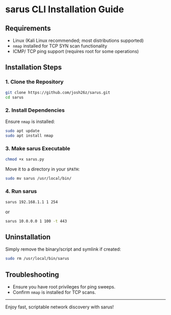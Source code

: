 # sarus CLI Installation Guide

## Requirements

- Linux (Kali Linux recommended; most distributions supported)
- `nmap` installed for TCP SYN scan functionality
- ICMP/ TCP ping support (requires root for some operations)

## Installation Steps

### 1. Clone the Repository

```bash
git clone https://github.com/josh26z/sarus.git
cd sarus
```

### 2. Install Dependencies

Ensure `nmap` is installed:

```bash
sudo apt update
sudo apt install nmap
```



### 3. Make sarus Executable


```bash
chmod +x sarus.py
```


Move it to a directory in your `$PATH`:

```bash
sudo mv sarus /usr/local/bin/
```

### 4. Run sarus

```bash
sarus 192.168.1.1 1 254
```

or

```bash
sarus 10.0.0.0 1 100 -t 443
```

## Uninstallation

Simply remove the binary/script and symlink if created:

```bash
sudo rm /usr/local/bin/sarus
```

## Troubleshooting

- Ensure you have root privileges for ping sweeps.
- Confirm `nmap` is installed for TCP scans.

---

Enjoy fast, scriptable network discovery with sarus!

